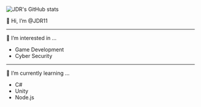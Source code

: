![JDR's GitHub stats](https://github-readme-stats.vercel.app/api?username=JDR11&show_icons=true&theme=tokyonight)

👋 Hi, I’m @JDR11
**************************
👀 I’m interested in ...
- Game Development
- Cyber Security
**************************
🌱 I’m currently learning ...
- C#
- Unity
- Node.js

<!---
JDR11/JDR11 is a ✨ special ✨ repository because its `README.md` (this file) appears on your GitHub profile.
You can click the Preview link to take a look at your changes.
--->
